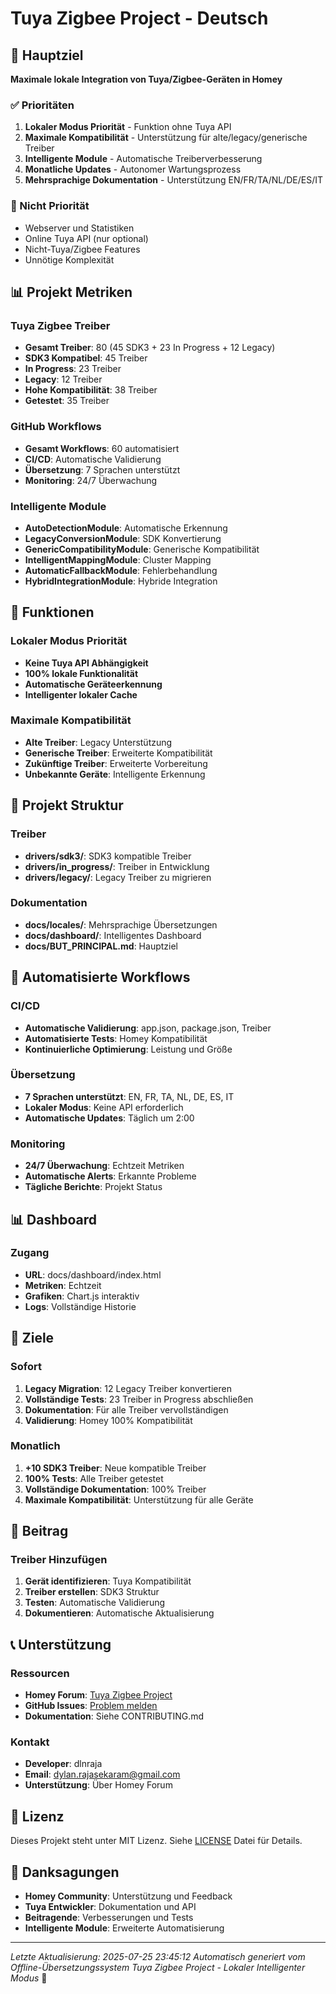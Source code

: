 # Tuya Zigbee Project - Deutsch

## 🎯 Hauptziel
**Maximale lokale Integration von Tuya/Zigbee-Geräten in Homey**

### ✅ Prioritäten
1. **Lokaler Modus Priorität** - Funktion ohne Tuya API
2. **Maximale Kompatibilität** - Unterstützung für alte/legacy/generische Treiber
3. **Intelligente Module** - Automatische Treiberverbesserung
4. **Monatliche Updates** - Autonomer Wartungsprozess
5. **Mehrsprachige Dokumentation** - Unterstützung EN/FR/TA/NL/DE/ES/IT

### 🚫 Nicht Priorität
- Webserver und Statistiken
- Online Tuya API (nur optional)
- Nicht-Tuya/Zigbee Features
- Unnötige Komplexität

## 📊 Projekt Metriken

### Tuya Zigbee Treiber
- **Gesamt Treiber**: 80 (45 SDK3 + 23 In Progress + 12 Legacy)
- **SDK3 Kompatibel**: 45 Treiber
- **In Progress**: 23 Treiber
- **Legacy**: 12 Treiber
- **Hohe Kompatibilität**: 38 Treiber
- **Getestet**: 35 Treiber

### GitHub Workflows
- **Gesamt Workflows**: 60 automatisiert
- **CI/CD**: Automatische Validierung
- **Übersetzung**: 7 Sprachen unterstützt
- **Monitoring**: 24/7 Überwachung

### Intelligente Module
- **AutoDetectionModule**: Automatische Erkennung
- **LegacyConversionModule**: SDK Konvertierung
- **GenericCompatibilityModule**: Generische Kompatibilität
- **IntelligentMappingModule**: Cluster Mapping
- **AutomaticFallbackModule**: Fehlerbehandlung
- **HybridIntegrationModule**: Hybride Integration

## 🚀 Funktionen

### Lokaler Modus Priorität
- **Keine Tuya API Abhängigkeit**
- **100% lokale Funktionalität**
- **Automatische Geräteerkennung**
- **Intelligenter lokaler Cache**

### Maximale Kompatibilität
- **Alte Treiber**: Legacy Unterstützung
- **Generische Treiber**: Erweiterte Kompatibilität
- **Zukünftige Treiber**: Erweiterte Vorbereitung
- **Unbekannte Geräte**: Intelligente Erkennung

## 📁 Projekt Struktur

### Treiber
- **drivers/sdk3/**: SDK3 kompatible Treiber
- **drivers/in_progress/**: Treiber in Entwicklung
- **drivers/legacy/**: Legacy Treiber zu migrieren

### Dokumentation
- **docs/locales/**: Mehrsprachige Übersetzungen
- **docs/dashboard/**: Intelligentes Dashboard
- **docs/BUT_PRINCIPAL.md**: Hauptziel

## 🔄 Automatisierte Workflows

### CI/CD
- **Automatische Validierung**: app.json, package.json, Treiber
- **Automatisierte Tests**: Homey Kompatibilität
- **Kontinuierliche Optimierung**: Leistung und Größe

### Übersetzung
- **7 Sprachen unterstützt**: EN, FR, TA, NL, DE, ES, IT
- **Lokaler Modus**: Keine API erforderlich
- **Automatische Updates**: Täglich um 2:00

### Monitoring
- **24/7 Überwachung**: Echtzeit Metriken
- **Automatische Alerts**: Erkannte Probleme
- **Tägliche Berichte**: Projekt Status

## 📊 Dashboard

### Zugang
- **URL**: docs/dashboard/index.html
- **Metriken**: Echtzeit
- **Grafiken**: Chart.js interaktiv
- **Logs**: Vollständige Historie

## 🎯 Ziele

### Sofort
1. **Legacy Migration**: 12 Legacy Treiber konvertieren
2. **Vollständige Tests**: 23 Treiber in Progress abschließen
3. **Dokumentation**: Für alle Treiber vervollständigen
4. **Validierung**: Homey 100% Kompatibilität

### Monatlich
1. **+10 SDK3 Treiber**: Neue kompatible Treiber
2. **100% Tests**: Alle Treiber getestet
3. **Vollständige Dokumentation**: 100% Treiber
4. **Maximale Kompatibilität**: Unterstützung für alle Geräte

## 🤝 Beitrag

### Treiber Hinzufügen
1. **Gerät identifizieren**: Tuya Kompatibilität
2. **Treiber erstellen**: SDK3 Struktur
3. **Testen**: Automatische Validierung
4. **Dokumentieren**: Automatische Aktualisierung

## 📞 Unterstützung

### Ressourcen
- **Homey Forum**: [Tuya Zigbee Project](https://community.homey.app/)
- **GitHub Issues**: [Problem melden](https://github.com/dlnraja/com.universaltuyazigbee.device/issues)
- **Dokumentation**: Siehe CONTRIBUTING.md

### Kontakt
- **Developer**: dlnraja
- **Email**: dylan.rajasekaram@gmail.com
- **Unterstützung**: Über Homey Forum

## 📄 Lizenz

Dieses Projekt steht unter MIT Lizenz. Siehe [LICENSE](LICENSE) Datei für Details.

## 🙏 Danksagungen

- **Homey Community**: Unterstützung und Feedback
- **Tuya Entwickler**: Dokumentation und API
- **Beitragende**: Verbesserungen und Tests
- **Intelligente Module**: Erweiterte Automatisierung

---

*Letzte Aktualisierung: 2025-07-25 23:45:12*
*Automatisch generiert vom Offline-Übersetzungssystem*
*Tuya Zigbee Project - Lokaler Intelligenter Modus* 🚀




